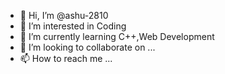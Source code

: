 - 👋 Hi, I’m @ashu-2810
- 👀 I’m interested in Coding
- 🌱 I’m currently learning C++,Web Development
- 💞️ I’m looking to collaborate on ...
- 📫 How to reach me ...

<!---
ashu-2810/ashu-2810 is a ✨ special ✨ repository because its `README.md` (this file) appears on your GitHub profile.
You can click the Preview link to take a look at your changes.
--->
